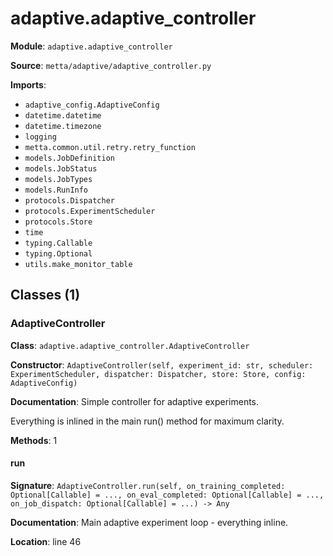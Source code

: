 # adaptive.adaptive_controller

**Module**: `adaptive.adaptive_controller`

**Source**: `metta/adaptive/adaptive_controller.py`

**Imports**:
- `adaptive_config.AdaptiveConfig`
- `datetime.datetime`
- `datetime.timezone`
- `logging`
- `metta.common.util.retry.retry_function`
- `models.JobDefinition`
- `models.JobStatus`
- `models.JobTypes`
- `models.RunInfo`
- `protocols.Dispatcher`
- `protocols.ExperimentScheduler`
- `protocols.Store`
- `time`
- `typing.Callable`
- `typing.Optional`
- `utils.make_monitor_table`

## Classes (1)

### AdaptiveController

**Class**: `adaptive.adaptive_controller.AdaptiveController`

**Constructor**: `AdaptiveController(self, experiment_id: str, scheduler: ExperimentScheduler, dispatcher: Dispatcher, store: Store, config: AdaptiveConfig)`

**Documentation**: Simple controller for adaptive experiments.

Everything is inlined in the main run() method for maximum clarity.

**Methods**: 1

#### run

**Signature**: `AdaptiveController.run(self, on_training_completed: Optional[Callable] = ..., on_eval_completed: Optional[Callable] = ..., on_job_dispatch: Optional[Callable] = ...) -> Any`

**Documentation**: Main adaptive experiment loop - everything inline.

**Location**: line 46


